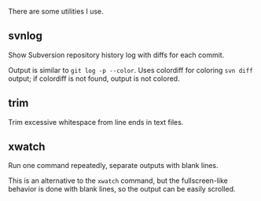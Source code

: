 There are some utilities I use.

## svnlog

Show Subversion repository history log with diffs for each commit.

Output is similar to `git log -p --color`. Uses colordiff for coloring
`svn diff` output; if colordiff is not found, output is not colored.


## trim

Trim excessive whitespace from line ends in text files.


## xwatch

Run one command repeatedly, separate outputs with blank lines.

This is an alternative to the `xwatch` command, but the fullscreen-like
behavior is done with blank lines, so the output can be easily scrolled.

